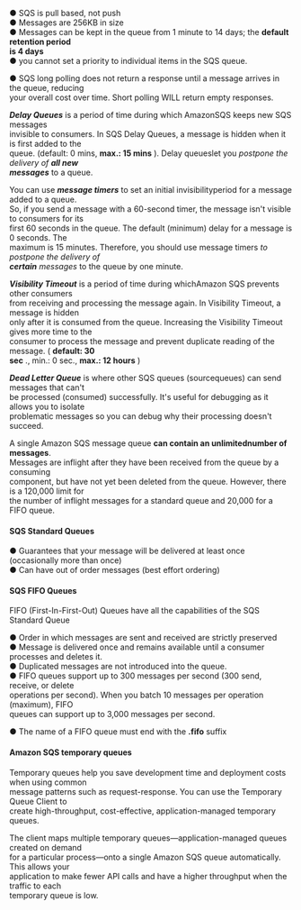 ● SQS is pull based, not push  
● Messages are 256KB in size  
● Messages can be kept in the queue from 1 minute to 14 days; the **default retention period  
is 4 days**  
● you cannot set a priority to individual items in the SQS queue.

● SQS long polling does not return a response until a message arrives in the queue, reducing  
your overall cost over time. Short polling WILL return empty responses.

**_Delay Queues_** is a period of time during which AmazonSQS keeps new SQS messages  
invisible to consumers. In SQS Delay Queues, a message is hidden when it is first added to the  
queue. (default: 0 mins, **max.: 15 mins** ). Delay queueslet you _postpone the delivery of_ **_all new  
messages_** to a queue.

You can use **_message timers_** to set an initial invisibilityperiod for a message added to a queue.  
So, if you send a message with a 60-second timer, the message isn't visible to consumers for its  
first 60 seconds in the queue. The default (minimum) delay for a message is 0 seconds. The  
maximum is 15 minutes. Therefore, you should use message timers _to postpone the delivery of_  
**_certain_** _messages_ to the queue by one minute.

**_Visibility Timeout_** is a period of time during whichAmazon SQS prevents other consumers  
from receiving and processing the message again. In Visibility Timeout, a message is hidden  
only after it is consumed from the queue. Increasing the Visibility Timeout gives more time to the  
consumer to process the message and prevent duplicate reading of the message. ( **default: 30  
sec** ., min.: 0 sec., **max.: 12 hours** )

**_Dead Letter Queue_** is where other SQS queues (sourcequeues) can send messages that can't  
be processed (consumed) successfully. It's useful for debugging as it allows you to isolate  
problematic messages so you can debug why their processing doesn't succeed.

A single Amazon SQS message queue **can contain an unlimitednumber of messages**.  
Messages are inflight after they have been received from the queue by a consuming  
component, but have not yet been deleted from the queue. However, there is a 120,000 limit for  
the number of inflight messages for a standard queue and 20,000 for a FIFO queue.

#### SQS Standard Queues

● Guarantees that your message will be delivered at least once (occasionally more than once)  
● Can have out of order messages (best effort ordering)

#### SQS FIFO Queues

FIFO (First-In-First-Out) Queues have all the capabilities of the SQS Standard Queue

● Order in which messages are sent and received are strictly preserved  
● Message is delivered once and remains available until a consumer processes and deletes it.  
● Duplicated messages are not introduced into the queue.  
● FIFO queues support up to 300 messages per second (300 send, receive, or delete  
operations per second). When you batch 10 messages per operation (maximum), FIFO  
queues can support up to 3,000 messages per second.

● The name of a FIFO queue must end with the **.fifo** suffix

#### Amazon SQS temporary queues

Temporary queues help you save development time and deployment costs when using common  
message patterns such as request-response. You can use the Temporary Queue Client to  
create high-throughput, cost-effective, application-managed temporary queues.

The client maps multiple temporary queues—application-managed queues created on demand  
for a particular process—onto a single Amazon SQS queue automatically. This allows your  
application to make fewer API calls and have a higher throughput when the traffic to each  
temporary queue is low.